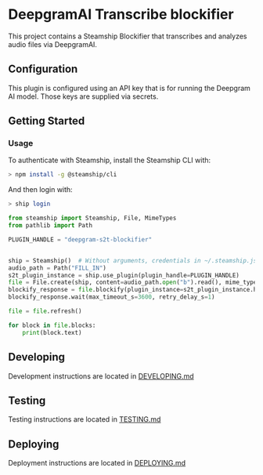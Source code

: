 # DeepgramAI Transcribe blockifier

This project contains a Steamship Blockifier that transcribes and analyzes audio files via DeepgramAI.

## Configuration

This plugin is configured using an API key that is for running the Deepgram AI model. Those keys are supplied via secrets.


## Getting Started

### Usage

To authenticate with Steamship, install the Steamship CLI with:

```bash
> npm install -g @steamship/cli
```

And then login with:

```bash
> ship login
```

```python
from steamship import Steamship, File, MimeTypes
from pathlib import Path

PLUGIN_HANDLE = "deepgram-s2t-blockifier"


ship = Steamship()  # Without arguments, credentials in ~/.steamship.json will be used.
audio_path = Path("FILL_IN")
s2t_plugin_instance = ship.use_plugin(plugin_handle=PLUGIN_HANDLE)
file = File.create(ship, content=audio_path.open("b").read(), mime_type=MimeTypes.MP3)
blockify_response = file.blockify(plugin_instance=s2t_plugin_instance.handle)
blockify_response.wait(max_timeout_s=3600, retry_delay_s=1)

file = file.refresh()

for block in file.blocks:
    print(block.text)
```

## Developing

Development instructions are located in [DEVELOPING.md](DEVELOPING.md)

## Testing

Testing instructions are located in [TESTING.md](TESTING.md)

## Deploying

Deployment instructions are located in [DEPLOYING.md](DEPLOYING.md)
